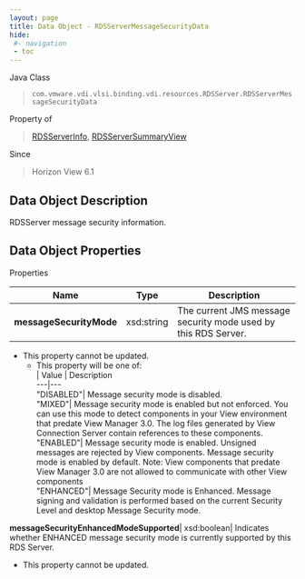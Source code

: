 ```yaml
---
layout: page
title: Data Object - RDSServerMessageSecurityData
hide:
 #- navigation
 - toc
---
```






Java Class  
> `com.vmware.vdi.vlsi.binding.vdi.resources.RDSServer.RDSServerMessageSecurityData`

Property of  
> [RDSServerInfo](vdi.resources.RDSServer.RDSServerInfo.md#field_detail), [RDSServerSummaryView](vdi.resources.RDSServer.RDSServerSummaryView.md#field_detail)

Since  
> Horizon View 6.1


## Data Object Description 

RDSServer message security information. 

## Data Object Properties

Properties

Name |  Type |  Description   
---|---|---  
**messageSecurityMode**|  xsd:string|  The current JMS message security mode used by this RDS Server.   


* This property cannot be updated.
  * This property will be one of:  
|  Value |  Description   
---|---  
"DISABLED"| Message security mode is disabled.  
"MIXED"| Message security mode is enabled but not enforced. You can use this mode to detect components in your View environment that predate View Manager 3.0. The log files generated by View Connection Server contain references to these components.  
"ENABLED"| Message security mode is enabled. Unsigned messages are rejected by View components. Message security mode is enabled by default. Note: View components that predate View Manager 3.0 are not allowed to communicate with other View components  
"ENHANCED"| Message Security mode is Enhanced. Message signing and validation is performed based on the current Security Level and desktop Message Security mode.  

  
**messageSecurityEnhancedModeSupported**|  xsd:boolean|  Indicates whether ENHANCED message security mode is currently supported by this RDS Server.   


* This property cannot be updated.

  
  
  
  
  
  
